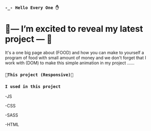 ### `-_- Hello Every One ✋`

# 🌟— I’m excited to reveal my latest project — 🌟

It's a one big page about (FOOD) and how you can make to yourself a program of food with small amount of money and we don't forget that I work with (DOM) to make this simple animation in my project ......
### `🌟This project (Responsive)🌟 `



 ### `I used in this project `
 
-JS

-CSS

-SASS

-HTML








 


 
